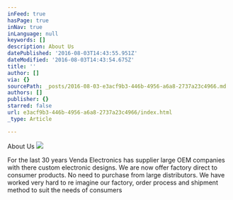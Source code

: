 ```yaml
---
inFeed: true
hasPage: true
inNav: true
inLanguage: null
keywords: []
description: About Us
datePublished: '2016-08-03T14:43:55.951Z'
dateModified: '2016-08-03T14:43:54.675Z'
title: ''
author: []
via: {}
sourcePath: _posts/2016-08-03-e3acf9b3-446b-4956-a6a8-2737a23c4966.md
authors: []
publisher: {}
starred: false
url: e3acf9b3-446b-4956-a6a8-2737a23c4966/index.html
_type: Article

---
```

About Us
![](https://the-grid-user-content.s3-us-west-2.amazonaws.com/13893839-0806-493e-b2ef-ef7a0a6fe83b.jpg)

For the last 30 years Venda Electronics has supplier large OEM companies with there custom electronic designs. We are now offer factory direct to consumer products. No need to purchase from large distributors. We have worked very hard to re imagine our factory, order process and shipment method to suit the needs of consumers